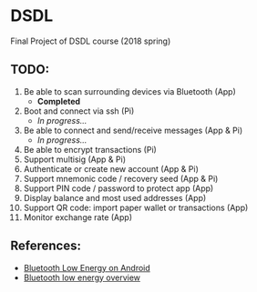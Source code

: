# DSDL
Final Project of DSDL course (2018 spring)


TODO:
-----

1.  Be able to scan surrounding devices via Bluetooth (App)
     - **Completed**
2.  Boot and connect via ssh (Pi)
     - _In progress..._
3.  Be able to connect and send/receive messages (App & Pi)
     - _In progress..._
4.  Be able to encrypt transactions (Pi)
5.  Support multisig (App & Pi)
6.  Authenticate or create new account (App & Pi)
7.  Support mnemonic code / recovery seed (App & Pi)
8.  Support PIN code / password to protect app (App)
9.  Display balance and most used addresses (App)
10. Support QR code: import paper wallet or transactions (App)
11. Monitor exchange rate (App)

References:
-----------

- [Bluetooth Low Energy on Android](https://www.bignerdranch.com/blog/bluetooth-low-energy-part-1/)
- [Bluetooth low energy overview](https://developer.android.com/guide/topics/connectivity/bluetooth-le)
